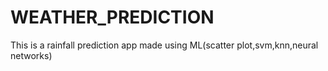 # WEATHER_PREDICTION
This is a rainfall prediction app made using ML(scatter plot,svm,knn,neural networks)
